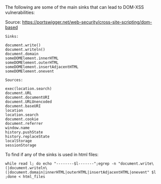  The following are some of the main sinks that can lead to DOM-XSS vulnerabilities:
 
Source: https://portswigger.net/web-security/cross-site-scripting/dom-based

```
Sinks:

document.write()
document.writeln()
document.domain
someDOMElement.innerHTML
someDOMElement.outerHTML
someDOMElement.insertAdjacentHTML
someDOMElement.onevent

Sources:

exec(location.search)
document.URL
document.documentURI
document.URLUnencoded
document.baseURI
location
location.search
document.cookie
document.referrer
window.name
history.pushState
history.replaceState
localStorage
sessionStorage
```

To find if any of the sinks is used in html files:

```
while read l; do echo "--------$l-------";egrep -n "document.write\(|document.writeln\(|document.domain|innerHTML|outerHTML|insertAdjacentHTML|onevent" $l ;done < html_files
```

